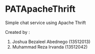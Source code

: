 # PATApacheThrift
Simple chat service using Apache Thrift

Created by :
1. Joshua Bezaleel Abednego (13512013)
2. Muhammad Reza Irvanda (13512042)

